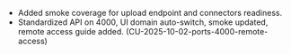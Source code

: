 - Added smoke coverage for upload endpoint and connectors readiness.
- Standardized API on 4000, UI domain auto-switch, smoke updated, remote access guide added. (CU-2025-10-02-ports-4000-remote-access)
